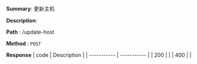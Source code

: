 **Summary**: 更新主机

**Description**:

**Path** : /update-host

**Method** : `POST`

**Response**
| code      | Description |
| ----------- | ----------- |
|  200   |       |
|  400   |       |

